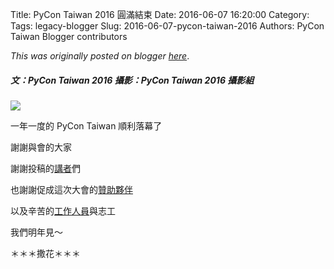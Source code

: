 Title: PyCon Taiwan 2016 圓滿結束
Date: 2016-06-07 16:20:00
Category:
Tags: legacy-blogger
Slug: 2016-06-07-pycon-taiwan-2016
Authors: PyCon Taiwan Blogger contributors

*This was originally posted on blogger [here](https://pycontw.blogspot.com/2016/06/pycon-taiwan-2016.html)*.

<!--more-->

##### 文：PyCon Taiwan 2016  攝影：PyCon Taiwan 2016 攝影組



[![](https://2.bp.blogspot.com/-nLs2oI7ozPE/V1aGtEkHrCI/AAAAAAAAD3c/it_NlQKISiY7dFOXn4fJHByxNGhLuLi8wCLcB/s1600/27237439720_c602488276_k.jpg)](https://www.flickr.com/photos/pycon_tw_2016/27237439720/)



一年一度的 PyCon Taiwan 順利落幕了






謝謝與會的大家




謝謝投稿的[講者](https://tw.pycon.org/2016/events/talks/)們




也謝謝促成這次大會的[贊助夥伴](https://tw.pycon.org/2016/sponsors/)




以及辛苦的[工作人員](https://tw.pycon.org/2016/about/staff/)與志工




我們明年見～






＊＊＊撒花＊＊＊
